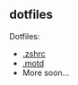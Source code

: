 dotfiles
--------

Dotfiles:

- [.zshrc](https://gist.github.com/mrusme/6575df0a152653ed0ebaec3501e19d2d)
- [.motd](.motd)
- More soon...

